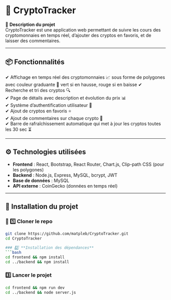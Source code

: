 # 🚀 CryptoTracker

📌 **Description du projet**  
CryptoTracker est une application web permettant de suivre les cours des cryptomonnaies en temps réel, d’ajouter des cryptos en favoris, et de laisser des commentaires.  

---

## 📦 Fonctionnalités
✔ Affichage en temps réel des cryptomonnaies 📈 sous forme de polygones avec couleur graduante 🔷 vert si en hausse, rouge si en baisse
✔ Recherche et tri des cryptos 🔍  
✔ Page de détails avec description et évolution du prix 📊  
✔ Système d’authentification utilisateur 🔐  
✔ Ajout de cryptos en favoris ⭐  
✔ Ajout de commentaires sur chaque crypto 💬  
✔ Barre de rafraîchissement automatique qui met à jour les cryptos toutes les 30 sec ⏳

---

## ⚙️ Technologies utilisées
- **Frontend** : React, Bootstrap, React Router, Chart.js, Clip-path CSS (pour les polygones) 
- **Backend** : Node.js, Express, MySQL, bcrypt, JWT  
- **Base de données** : MySQL  
- **API externe** : CoinGecko (données en temps réel)

---

## 🚀 Installation du projet

### 🔹 1️⃣ Cloner le repo
```bash
git clone https://github.com/matpleb/CryptoTracker.git
cd CryptoTracker

### 2️⃣ **Installation des dépendances**  
```bash
cd frontend && npm install
cd ../backend && npm install
```

### 3️⃣ **Lancer le projet**  
```bash
cd frontend && npm run dev
cd ../backend && node server.js
```

